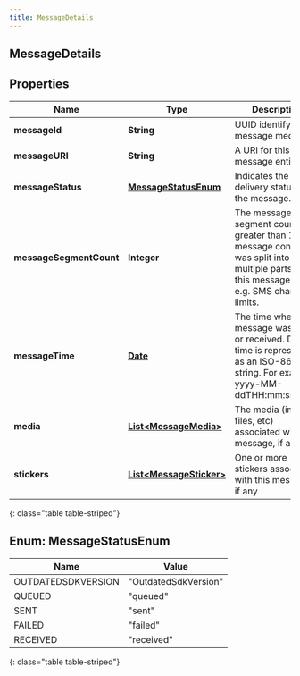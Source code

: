 ```yaml
---
title: MessageDetails
---
```

## MessageDetails


## Properties

| Name | Type | Description | Notes |
| ------------ | ------------- | ------------- | ------------- |
| **messageId** | **String** | UUID identifying the message media. |  [optional] |
| **messageURI** | **String** | A URI for this message entity. |  [optional] |
| **messageStatus** | [**MessageStatusEnum**](#MessageStatusEnum) | Indicates the delivery status of the message. |  [optional] |
| **messageSegmentCount** | **Integer** | The message segment count, greater than 1 if the message content was split into multiple parts for this message type, e.g. SMS character limits. |  [optional] |
| **messageTime** | [**Date**](Date.html) | The time when the message was sent or received. Date time is represented as an ISO-8601 string. For example: yyyy-MM-ddTHH:mm:ss.SSSZ |  [optional] |
| **media** | [**List&lt;MessageMedia&gt;**](MessageMedia.html) | The media (images, files, etc) associated with this message, if any |  [optional] |
| **stickers** | [**List&lt;MessageSticker&gt;**](MessageSticker.html) | One or more stickers associated with this message, if any |  [optional] |
{: class="table table-striped"}


<a name="MessageStatusEnum"></a>

## Enum: MessageStatusEnum

| Name | Value |
| ---- | ----- |
| OUTDATEDSDKVERSION | &quot;OutdatedSdkVersion&quot; |
| QUEUED | &quot;queued&quot; |
| SENT | &quot;sent&quot; |
| FAILED | &quot;failed&quot; |
| RECEIVED | &quot;received&quot; |
{: class="table table-striped"}


